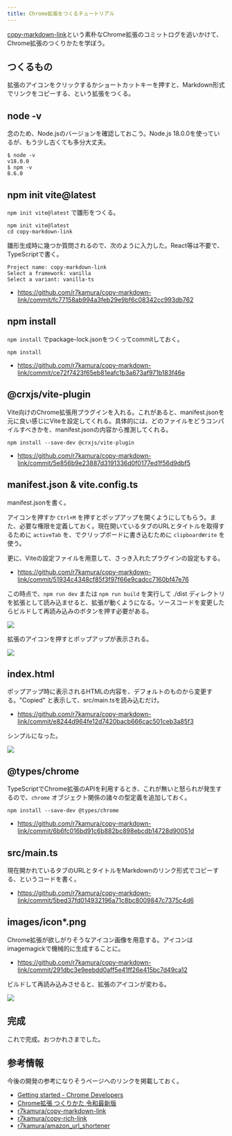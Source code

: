 ```yaml
---
title: Chrome拡張をつくるチュートリアル
---
```


[copy-markdown-link](https://github.com/r7kamura/copy-markdown-link)という素朴なChrome拡張のコミットログを追いかけて、Chrome拡張のつくりかたを学ぼう。

## つくるもの

拡張のアイコンをクリックするかショートカットキーを押すと、Markdown形式でリンクをコピーする、という拡張をつくる。

## node -v

念のため、Node.jsのバージョンを確認しておこう。Node.js 18.0.0を使っているが、もう少し古くても多分大丈夫。

```console
$ node -v
v18.0.0
$ npm -v
8.6.0
```

## npm init vite@latest

`npm init vite@latest` で雛形をつくる。

```
npm init vite@latest
cd copy-markdown-link
```

雛形生成時に幾つか質問されるので、次のように入力した。React等は不要で、TypeScriptで書く。

```
Project name: copy-markdown-link
Select a framework: vanilla
Select a variant: vanilla-ts
```

- <https://github.com/r7kamura/copy-markdown-link/commit/fc77158ab994a3feb29e9bf6c08342cc993db762>

## npm install

`npm install` でpackage-lock.jsonをつくってcommitしておく。

```
npm install
```

- <https://github.com/r7kamura/copy-markdown-link/commit/ce72f7423f65eb81eafc1b3a673af971b183f46e>

## @crxjs/vite-plugin

Vite向けのChrome拡張用プラグインを入れる。これがあると、manifest.jsonを元に良い感じにViteを設定してくれる。具体的には、どのファイルをどうコンパイルすべきかを、manifest.jsonの内容から推測してくれる。

```
npm install --save-dev @crxjs/vite-plugin
```

- <https://github.com/r7kamura/copy-markdown-link/commit/5e856b9e23887d3191336d0f0177ed1f56d9dbf5>

## manifest.json & vite.config.ts

manifest.jsonを書く。

アイコンを押すか `Ctrl+M` を押すとポップアップを開くようにしてもらう。また、必要な権限を定義しておく。現在開いているタブのURLとタイトルを取得するために `activeTab` を、でクリップボードに書き込むために `clipboardWrite` を使う。

更に、Viteの設定ファイルを用意して、さっき入れたプラグインの設定もする。

- <https://github.com/r7kamura/copy-markdown-link/commit/51934c4348cf85f3f97f66e9cadcc7160bf47e76>

この時点で、`npm run dev` または `npm run build` を実行して ./dist ディレクトリを拡張として読み込ませると、拡張が動くようになる。ソースコードを変更したらビルドして再読み込みのボタンを押す必要がある。

![](https://i.imgur.com/6st5qsEh.png)

拡張のアイコンを押すとポップアップが表示される。

![](https://i.imgur.com/mOCCNRXh.png)

## index.html

ポップアップ時に表示されるHTMLの内容を、デフォルトのものから変更する。"Copied" と表示して、src/main.tsを読み込むだけ。

- <https://github.com/r7kamura/copy-markdown-link/commit/e8244d964fe12d7420bacb666cac501ceb3a85f3>

シンプルになった。

![](https://i.imgur.com/7pFr8t5h.png)

## @types/chrome

TypeScriptでChrome拡張のAPIを利用するとき、これが無いと怒られが発生するので、`chrome` オブジェクト関係の諸々の型定義を追加しておく。

```
npm install --save-dev @types/chrome
```

- <https://github.com/r7kamura/copy-markdown-link/commit/6b6fc016bd91c6b882bc898ebcdb14728d90051d>

## src/main.ts

現在開かれているタブのURLとタイトルをMarkdownのリンク形式でコピーする、というコードを書く。

- <https://github.com/r7kamura/copy-markdown-link/commit/5bed37fd014932196a71c8bc8009847c7375c4d6>

## images/icon*.png

Chrome拡張が欲しがりそうなアイコン画像を用意する。アイコンはimagemagickで機械的に生成することに。

- <https://github.com/r7kamura/copy-markdown-link/commit/291dbc3e9eebdd0aff5e41ff26e415bc7d49ca12>

ビルドして再読み込みさせると、拡張のアイコンが変わる。

![](https://i.imgur.com/34KjJdxh.png)

## 完成

これで完成。おつかれさまでした。

## 参考情報

今後の開発の参考になりそうページへのリンクを掲載しておく。

- [Getting started - Chrome Developers](https://developer.chrome.com/docs/extensions/mv3/getstarted/)
- [Chrome拡張 つくりかた 令和最新版](https://r7kamura.com/articles/2022-05-07-chrome-extension-dev-2022)
- [r7kamura/copy-markdown-link](https://github.com/r7kamura/copy-markdown-link)
- [r7kamura/copy-rich-link](https://github.com/r7kamura/copy-rich-link)
- [r7kamura/amazon_url_shortener](https://github.com/r7kamura/amazon_url_shortener)
